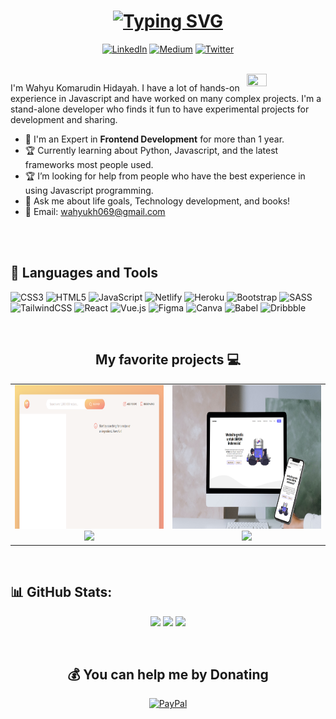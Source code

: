 <h1 align= "center">
    <a href="https://git.io/typing-svg"><img src="https://readme-typing-svg.demolab.com?font=Roboto+Serif&size=30&duration=4000&pause=1000&color=71B7FF&center=true&vCenter=true&width=500&lines=Hi+there%2C+I'm+Wahyu;Front-end+Developer;Always+Learning+all+the+Time!!" alt="Typing SVG" /></a>
</h1>

<div align="center" >
    
[![LinkedIn](https://img.shields.io/badge/LinkedIn-%230077B5.svg?logo=linkedin&logoColor=white)](https://www.linkedin.com/in/wahyukh/) [![Medium](https://img.shields.io/badge/Medium-12100E?logo=medium&logoColor=white)](https://medium.com/@wahyukmr) [![Twitter](https://img.shields.io/badge/Twitter-%231DA1F2.svg?logo=Twitter&logoColor=white)](https://twitter.com/wahyukh6)
    
</div>

</br>

<img src="https://media.giphy.com/media/z9vxfIMzxbTaGwBkc5/giphy.gif" width="25%" height="25%" align="right">

<p>
    I'm Wahyu Komarudin Hidayah. I have a lot of hands-on experience in Javascript and have worked on many complex projects. I'm a stand-alone developer who finds it fun to have experimental projects for development and sharing.
    
- :raising_hand: I'm an Expert in **Frontend Development** for more than 1 year.
- 🏆 Currently learning about Python, Javascript, and the latest frameworks most people used.
- 🏆 I’m looking for help from people who have the best experience in using Javascript programming.
- :ghost: Ask me about life goals, Technology development, and books!
- 📧 Email: wahyukh069@gmail.com
</p>

</br>

</br>

<h2> 💼 Languages and Tools</h2>
    
![CSS3](https://img.shields.io/badge/css3-%231572B6.svg?style=for-the-badge&logo=css3&logoColor=white) ![HTML5](https://img.shields.io/badge/html5-%23E34F26.svg?style=for-the-badge&logo=html5&logoColor=white) ![JavaScript](https://img.shields.io/badge/javascript-%23323330.svg?style=for-the-badge&logo=javascript&logoColor=%23F7DF1E) ![Netlify](https://img.shields.io/badge/netlify-%23000000.svg?style=for-the-badge&logo=netlify&logoColor=#00C7B7) ![Heroku](https://img.shields.io/badge/heroku-%23430098.svg?style=for-the-badge&logo=heroku&logoColor=white) ![Bootstrap](https://img.shields.io/badge/bootstrap-%23563D7C.svg?style=for-the-badge&logo=bootstrap&logoColor=white) ![SASS](https://img.shields.io/badge/SASS-hotpink.svg?style=for-the-badge&logo=SASS&logoColor=white) ![TailwindCSS](https://img.shields.io/badge/tailwindcss-%2338B2AC.svg?style=for-the-badge&logo=tailwind-css&logoColor=white) ![React](https://img.shields.io/badge/react-%2320232a.svg?style=for-the-badge&logo=react&logoColor=%2361DAFB) ![Vue.js](https://img.shields.io/badge/vuejs-%2335495e.svg?style=for-the-badge&logo=vuedotjs&logoColor=%234FC08D) 	![Figma](https://img.shields.io/badge/figma-%23F24E1E.svg?style=for-the-badge&logo=figma&logoColor=white) ![Canva](https://img.shields.io/badge/Canva-%2300C4CC.svg?style=for-the-badge&logo=Canva&logoColor=white) ![Babel](https://img.shields.io/badge/Babel-F9DC3e?style=for-the-badge&logo=babel&logoColor=black) ![Dribbble](https://img.shields.io/badge/Dribbble-EA4C89?style=for-the-badge&logo=dribbble&logoColor=white)

</br>

<table >
    <tr>
        <h2 align="center" >My favorite projects 💻</h2>
        <td width="50%" align="center" >
            <a href="https://github.com/wahyukmr/xirafood">
                <img width="400" height="230" src="https://github.com/wahyukmr/wahyukmr/blob/main/asset/thumbnail/xirafood.png" />
                <img src="https://github-readme-stats.vercel.app/api/pin/?username=wahyukmr&repo=xirafood&theme=tokyonight" />
            </a>
        </td>
        <td width="50%" align="center">
            <a href="https://github.com/wahyukmr/GetWeb-WebApp">
                <img width="400" height="230" src="https://github.com/wahyukmr/wahyukmr/blob/main/asset/thumbnail/getweb.png" />
                <img src="https://github-readme-stats.vercel.app/api/pin/?username=wahyukmr&repo=GetWeb-WebApp&theme=tokyonight" />
            </a>
        </td>
    </tr>
</table>
    
<br />

## 📊 GitHub Stats:

<div align="center">
    
![](https://github-readme-stats.vercel.app/api?username=wahyukmr&theme=shades-of-purple&hide_border=false&include_all_commits=false&count_private=false)
![](https://github-readme-stats.vercel.app/api/top-langs/?username=wahyukmr&layout=compact&theme=radical)
![](https://github-readme-streak-stats.herokuapp.com/?user=wahyukmr&theme=shades-of-purple&hide_border=false)

</div>

</br>
  
<div align="center" >
    
## 💰 You can help me by Donating
[![PayPal](https://img.shields.io/badge/PayPal-00457C?style=for-the-badge&logo=paypal&logoColor=white)](https://paypal.me/paypal.me/badakamazon)
    
</div>
